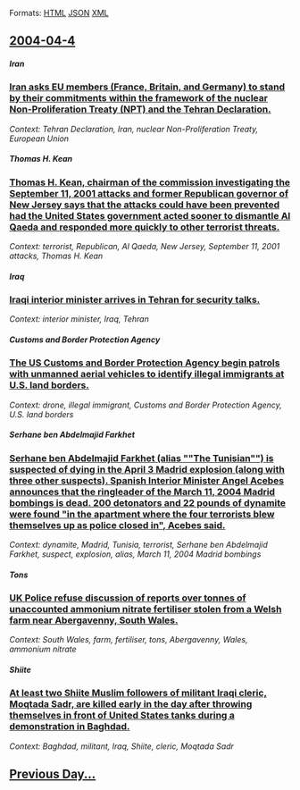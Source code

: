 
Formats: [HTML](2004/04/4/index.html)  [JSON](2004/04/4/index.json)  [XML](2004/04/4/index.xml)  

## [2004-04-4](/news/2004/04/4/index.md)

##### Iran
### [ Iran asks EU members (France, Britain, and Germany) to stand by their commitments within the framework of the nuclear Non-Proliferation Treaty (NPT) and the Tehran Declaration. ](/news/2004/04/4/iran-asks-eu-members-france-britain-and-germany-to-stand-by-their-commitments-within-the-framework-of-the-nuclear-non-proliferation-tre.md)
_Context: Tehran Declaration, Iran, nuclear Non-Proliferation Treaty, European Union_

##### Thomas H. Kean
### [ Thomas H. Kean, chairman of the commission investigating the September 11, 2001 attacks and former Republican governor of New Jersey says that the attacks could have been prevented had the United States government acted sooner to dismantle Al Qaeda and responded more quickly to other terrorist threats. ](/news/2004/04/4/thomas-h-kean-chairman-of-the-commission-investigating-the-september-11-2001-attacks-and-former-republican-governor-of-new-jersey-says-t.md)
_Context: terrorist, Republican, Al Qaeda, New Jersey, September 11, 2001 attacks, Thomas H. Kean_

##### Iraq
### [ Iraqi interior minister arrives in Tehran for security talks. ](/news/2004/04/4/iraqi-interior-minister-arrives-in-tehran-for-security-talks.md)
_Context: interior minister, Iraq, Tehran_

##### Customs and Border Protection Agency
### [ The US Customs and Border Protection Agency begin patrols with unmanned aerial vehicles to identify illegal immigrants at U.S. land borders. ](/news/2004/04/4/the-us-customs-and-border-protection-agency-begin-patrols-with-unmanned-aerial-vehicles-to-identify-illegal-immigrants-at-u-s-land-borders.md)
_Context: drone, illegal immigrant, Customs and Border Protection Agency, U.S. land borders_

##### Serhane ben Abdelmajid Farkhet
### [ Serhane ben Abdelmajid Farkhet (alias ""The Tunisian"") is suspected of dying in the April 3 Madrid explosion (along with three other suspects). Spanish Interior Minister Angel Acebes announces that the ringleader of the March 11, 2004 Madrid bombings is dead. 200 detonators and 22 pounds of dynamite were found "in the apartment where the four terrorists blew themselves up as police closed in", Acebes said. ](/news/2004/04/4/serhane-ben-abdelmajid-farkhet-alias-the-tunisian-is-suspected-of-dying-in-the-april-3-madrid-explosion-along-with-three-other-suspe.md)
_Context: dynamite, Madrid, Tunisia, terrorist, Serhane ben Abdelmajid Farkhet, suspect, explosion, alias, March 11, 2004 Madrid bombings_

##### Tons
### [ UK Police refuse discussion of reports over tonnes of unaccounted ammonium nitrate fertiliser stolen from a Welsh farm near Abergavenny, South Wales. ](/news/2004/04/4/uk-police-refuse-discussion-of-reports-over-tonnes-of-unaccounted-ammonium-nitrate-fertiliser-stolen-from-a-welsh-farm-near-abergavenny-so.md)
_Context: South Wales, farm, fertiliser, tons, Abergavenny, Wales, ammonium nitrate_

##### Shiite
### [ At least two Shiite Muslim followers of militant Iraqi cleric, Moqtada Sadr, are killed early in the day after throwing themselves in front of United States tanks during a demonstration in Baghdad. ](/news/2004/04/4/at-least-two-shiite-muslim-followers-of-militant-iraqi-cleric-moqtada-sadr-are-killed-early-in-the-day-after-throwing-themselves-in-front.md)
_Context: Baghdad, militant, Iraq, Shiite, cleric, Moqtada Sadr_

## [Previous Day...](/news/2004/04/3/index.md)

